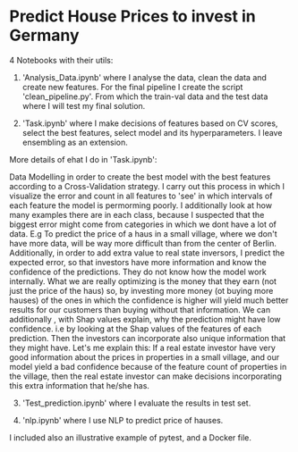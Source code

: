 # Predict House Prices to invest in Germany


4 Notebooks with their utils:

1. 'Analysis_Data.ipynb' where I analyse the data, clean the data and create new features. For the final pipeline I create the script 'clean_pipeline.py'. From which the train-val data and the test data where I will test my final solution.

2. 'Task.ipynb' where I make decisions of features based on CV scores, select the best features, select model and its hyperparameters. I leave ensembling as an extension.

More details of ehat I do in 'Task.ipynb':

Data Modelling in order to create the best model with the best features according to a Cross-Validation strategy. I carry out this process in which I visualize the error and count in all features to 'see' in which intervals of each feature the model is permorming poorly. I additionally look at how many examples there are in each class, because I suspected that the biggest error might come from categories in which we dont have a lot of data. E.g To predict the price of a haus in a small village, where we don't have more data, will be way more difficult than from the center of Berlin.
Additionally, in order to add extra value to real state inversors, I predict the expected error, so that investors have more information and know the confidence of the predictions. They do not know how the model work internally. What we are really optimizing is the money that they earn (not just the price of the haus) so, by investing more money (ot buying more hauses) of the ones in which the confidence is higher will yield much better results for our customers than buying without that information. We can additionally , with Shap values explain, why the prediction might have low confidence. i.e by looking at the Shap values of the features of each prediction. Then the investors can incorporate also unique information that they might have. Let's me explain this: If a real estate investor have very good information about the prices in properties in a small village, and our model yield a bad confidence because of the feature count of properties in the village, then the real estate investor can make decisions incorporating this extra information that he/she has.

3. 'Test_prediction.ipynb' where I evaluate the results in test set.

4. 'nlp.ipynb' where I use NLP to predict price of hauses.

I included also an illustrative example of pytest, and a Docker file.


